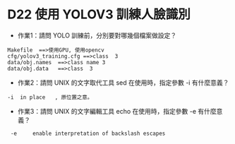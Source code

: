 # D22 使用 YOLOV3 訓練人臉識別

* 作業1：請問 YOLO 訓練前，分別要對哪幾個檔案做設定？
```
Makefile  ==>使用GPU, 使用opencv 
cfg/yolov3_training.cfg ==>class  3
data/obj.names  ==>class name 3
data/obj.data   ==>class  3

```
* 作業2：請問 UNIX 的文字取代工具 sed 在使用時，指定參數 -i 有什麼意義？
```
-i  in place   , 原位置之意。
```

* 作業3：請問 UNIX 的文字編輯工具 echo 在使用時，指定參數 -e 有什麼意義？
```
 -e     enable interpretation of backslash escapes

```
